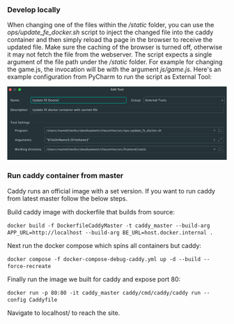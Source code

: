 ### Develop locally

When changing one of the files within the _/static_ folder, you can use the *ops/update_fe_docker.sh* script to inject
the changed file into the caddy container and then simply reload tha page in the browser to receive the updated file. 
Make sure the caching of the browser is turned off, otherwise it may not fetch the file from the webserver.
The script expects a single argument of the file path under the _/static_ folder. For example for changing the game.js,
the invocation will be with the argument _js/game.js_. Here's an example configuration from PyCharm to run the script as
External Tool:

![img.png](img.png)

### Run caddy container from master

Caddy runs an official image with a set version. If you want to run caddy from latest master follow the below steps.

Build caddy image with dockerfile that builds from source:
```
docker build -f DockerfileCaddyMaster -t caddy_master --build-arg APP_URL=http://localhost --build-arg BE_URL=host.docker.internal .
```
Next run the docker compose which spins all containers but caddy:
```
docker compose -f docker-compose-debug-caddy.yml up -d --build --force-recreate
```
Finally run the image we built for caddy and expose port 80:
```
docker run -p 80:80 -it caddy_master caddy/cmd/caddy/caddy run --config Caddyfile
```

Navigate to localhost/ to reach the site.